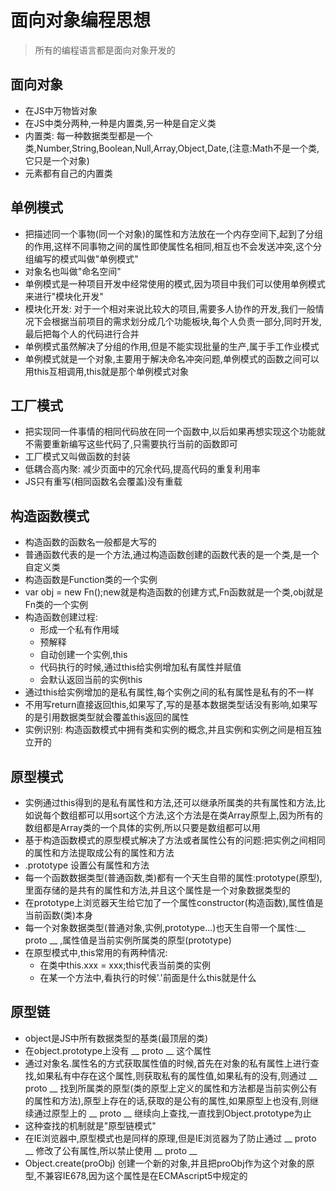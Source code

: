 # 面向对象编程思想

> 所有的编程语言都是面向对象开发的

## 面向对象

* 在JS中万物皆对象
* 在JS中类分两种,一种是内置类,另一种是自定义类
* 内置类: 每一种数据类型都是一个类,Number,String,Boolean,Null,Array,Object,Date,(注意:Math不是一个类,它只是一个对象)
* 元素都有自己的内置类

## 单例模式

* 把描述同一个事物(同一个对象)的属性和方法放在一个内存空间下,起到了分组的作用,这样不同事物之间的属性即使属性名相同,相互也不会发送冲突,这个分组编写的模式叫做"单例模式"
* 对象名也叫做"命名空间"
* 单例模式是一种项目开发中经常使用的模式,因为项目中我们可以使用单例模式来进行"模块化开发"
* 模块化开发: 对于一个相对来说比较大的项目,需要多人协作的开发,我们一般情况下会根据当前项目的需求划分成几个功能板块,每个人负责一部分,同时开发,最后把每个人的代码进行合并
* 单例模式虽然解决了分组的作用,但是不能实现批量的生产,属于手工作业模式
* 单例模式就是一个对象,主要用于解决命名冲突问题,单例模式的函数之间可以用this互相调用,this就是那个单例模式对象

## 工厂模式

* 把实现同一件事情的相同代码放在同一个函数中,以后如果再想实现这个功能就不需要重新编写这些代码了,只需要执行当前的函数即可
* 工厂模式又叫做函数的封装
* 低耦合高内聚: 减少页面中的冗余代码,提高代码的重复利用率
* JS只有重写(相同函数名会覆盖)没有重载

## 构造函数模式

* 构造函数的函数名一般都是大写的
* 普通函数代表的是一个方法,通过构造函数创建的函数代表的是一个类,是一个自定义类
* 构造函数是Function类的一个实例
* var obj = new Fn();new就是构造函数的创建方式,Fn函数就是一个类,obj就是Fn类的一个实例
* 构造函数创建过程:
   * 形成一个私有作用域
   * 预解释
   * 自动创建一个实例,this
   * 代码执行的时候,通过this给实例增加私有属性并赋值
   * 会默认返回当前的实例this
* 通过this给实例增加的是私有属性,每个实例之间的私有属性是私有的不一样
* 不用写return直接返回this,如果写了,写的是基本数据类型话没有影响,如果写的是引用数据类型就会覆盖this返回的属性
* 实例识别: 构造函数模式中拥有类和实例的概念,并且实例和实例之间是相互独立开的

## 原型模式

* 实例通过this得到的是私有属性和方法,还可以继承所属类的共有属性和方法,比如说每个数组都可以用sort这个方法,这个方法是在类Array原型上,因为所有的数组都是Array类的一个具体的实例,所以只要是数组都可以用
* 基于构造函数模式的原型模式解决了方法或者属性公有的问题:把实例之间相同的属性和方法提取成公有的属性和方法
* .prototype 设置公有属性和方法
* 每一个函数数据类型(普通函数,类)都有一个天生自带的属性:prototype(原型),里面存储的是共有的属性和方法,并且这个属性是一个对象数据类型的
* 在prototype上浏览器天生给它加了一个属性constructor(构造函数),属性值是当前函数(类)本身
* 每一个对象数据类型(普通对象,实例,prototype...)也天生自带一个属性:__ proto __ ,属性值是当前实例所属类的原型(prototype)
* 在原型模式中,this常用的有两种情况:
  * 在类中this.xxx = xxx;this代表当前类的实例
  * 在某一个方法中,看执行的时候'.'前面是什么this就是什么

## 原型链

* object是JS中所有数据类型的基类(最顶层的类)
* 在object.prototype上没有 __ proto __ 这个属性
* 通过对象名.属性名的方式获取属性值的时候,首先在对象的私有属性上进行查找,如果私有中存在这个属性,则获取私有的属性值,如果私有的没有,则通过 __ proto __ 找到所属类的原型(类的原型上定义的属性和方法都是当前实例公有的属性和方法),原型上存在的话,获取的是公有的属性,如果原型上也没有,则继续通过原型上的 __ proto __ 继续向上查找,一直找到Object.prototype为止
* 这种查找的机制就是"原型链模式"
* 在IE浏览器中,原型模式也是同样的原理,但是IE浏览器为了防止通过 __ proto __ 修改了公有属性,所以禁止使用 __ proto __ 
* Object.create(proObj) 创建一个新的对象,并且把proObj作为这个对象的原型,不兼容IE678,因为这个属性是在ECMAscript5中规定的 